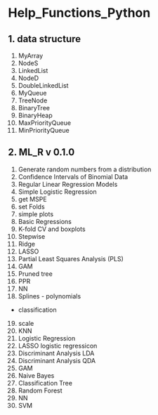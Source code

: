 # Help_Functions_Python
## 1. data structure
1. MyArray
2. NodeS
3. LinkedList
4. NodeD
5. DoubleLinkedList
6. MyQueue
7. TreeNode
8. BinaryTree
9. BinaryHeap
10. MaxPriorityQueue
11. MinPriorityQueue



## 2. ML_R v 0.1.0
1. Generate random numbers from a distribution
2. Confidence Intervals of Binomial Data
3. Regular Linear Regression Models
4. Simple Logistic Regression
5. get MSPE
6. set Folds
7. simple plots
8. Basic Regressions
9. K-fold CV and boxplots
10. Stepwise
11. Ridge
12. LASSO
13. Partial Least Squares Analysis (PLS)
14. GAM
15. Pruned tree
16. PPR
17. NN
18. Splines - polynomials
- classification
19. scale
20. KNN
21. Logistic Regression
22. LASSO logistic regressicon
23. Discriminant Analysis LDA 
24. Discriminant Analysis QDA
25. GAM
26. Naive Bayes
27. Classification Tree 
28. Random Forest
29. NN 
30. SVM
